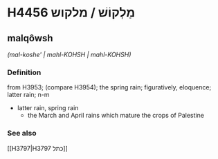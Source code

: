 # H4456 מַלְקוֹשׁ / מלקוש

## malqôwsh

_(mal-koshe' | mahl-KOHSH | mahl-KOHSH)_

### Definition

from H3953; (compare H3954); the spring rain; figuratively, eloquence; latter rain; n-m

- latter rain, spring rain
  - the March and April rains which mature the crops of Palestine

### See also

[[H3797|H3797 כתל]]
